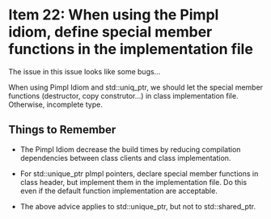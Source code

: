 # Item 22: When using the Pimpl idiom, define special member functions in the implementation file

The issue in this issue looks like some bugs... 

When using Pimpl Idiom and std::uniq_ptr, we should let the special member functions (destructor, copy construtor...) in class
implementation file. Otherwise, incomplete type.

## Things to Remember

* The Pimpl Idiom decrease the build times by reducing compilation dependencies between class clients and class implementation.

* For std::unique_ptr pImpl pointers, declare special member functions in class header, but implement them in the 
implementation file. Do this even if the default function implementation are acceptable.

* The above advice applies to std::unique_ptr, but not to std::shared_ptr.
